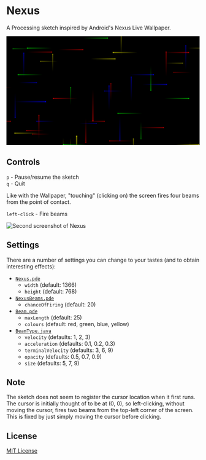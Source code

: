 # Nexus
A Processing sketch inspired by Android's Nexus Live Wallpaper.

![First screenshot of Nexus](https://github.com/adeijosol/Nexus/raw/master/img/screenshot1.png)

## Controls
`p` - Pause/resume the sketch  
`q` - Quit

Like with the Wallpaper, "touching" (clicking on) the screen fires four beams from the point of contact.

`left-click` - Fire beams

![Second screenshot of Nexus](https://github.com/adjl/Nexus/raw/master/img/screenshot2.png)

## Settings
There are a number of settings you can change to your tastes (and to obtain interesting effects):
- [`Nexus.pde`](https://github.com/adjl/Nexus/raw/master/Nexus.pde)
  - `width` (default: 1366)
  - `height` (default: 768)
- [`NexusBeams.pde`](https://github.com/adjl/Nexus/raw/master/NexusBeams.pde)
  - `chanceOfFiring` (default: 20)
- [`Beam.pde`](https://github.com/adjl/Nexus/raw/master/Beam.pde)
  - `maxLength` (default: 25)
  - `colours` (default: red, green, blue, yellow)
- [`BeamType.java`](https://github.com/adjl/Nexus/raw/master/BeamType.java)
  - `velocity` (defaults: 1, 2, 3)
  - `acceleration` (defaults: 0.1, 0.2, 0.3)
  - `terminalVelocity` (defaults: 3, 6, 9)
  - `opacity` (defaults: 0.5, 0.7, 0.9)
  - `size` (defaults: 5, 7, 9)

## Note
The sketch does not seem to register the cursor location when it first runs.
The cursor is initially thought of to be at (0, 0), so left-clicking, without moving the cursor, fires two beams from the top-left corner of the screen.
This is fixed by just simply moving the cursor before clicking.

## License
[MIT License](https://github.com/adjl/Nexus/raw/master/LICENSE)
